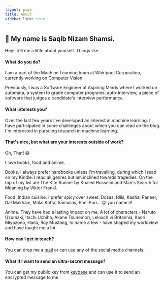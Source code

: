 ```yaml
---
layout: page
title: About
sidebar_link: true
---
```


## :wave: My name is Saqib Nizam Shamsi. 

Hey! Tell me a little about yourself. Things like...

#### What do you do?

I am a part of the Machine Learning team at Whirlpool Corporation, currently working on Computer Vision. 

Previously, I was a Software Engineer at Aspiring Minds where I worked on automata, a system to grade computer programs; auto-interview, a piece of software that judges a candidate's interview performance.

#### What interests you?

Over the last few years I've developed an interest in machine learning. I have participated in some challenges about which you can read on the blog. I'm interested in pursuing research in machine learning.

#### That's nice, but what are your interests outside of work?

Oh, That! :smile:

I love books, food and anime. 

Books. I always prefer hardbooks unless I'm travelling, during which I read on my Kindle. I read all genres but am inclined towards tragedies. On the top of my list are The Kite Runner by Khaled Hosseini and Man's Search for Meaning by Viktor Frankl.

Food. Indian cuisine. I prefer spicy over sweet. Dosas, Idlis, Kadhai Paneer, Dal Makhani, Malai Kofta, Samosas, Pani Puri... :yum: you name it! 

Anime. They have had a lasting impact on me. A lot of characters - Naruto Uzumaki, Itachi Uchiha, Akane Tsunemori, Lelouch vi Britannia, Kaori Miyazono, Hana, Roy Mustang, to name a few - have shaped my worldview and have taught me a lot. 

#### How can I get in touch?

You can drop me a [mail](mailto:shamsi.saqib@gmail.com) or can use any of the social media channels.

#### What if I want to send an ultra-secret message?

You can get my public key from [keybase](https://keybase.io/saqibns) and can use it to send an encrypted message to me. 
